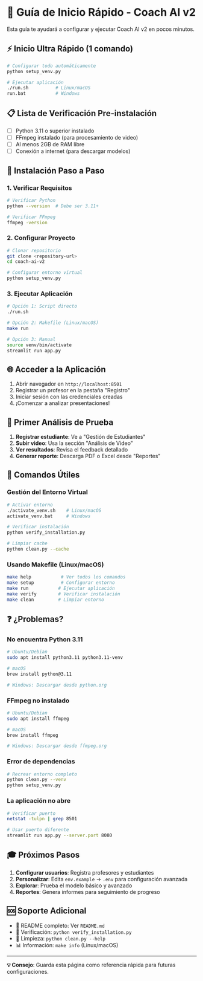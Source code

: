 # 🚀 Guía de Inicio Rápido - Coach AI v2

Esta guía te ayudará a configurar y ejecutar Coach AI v2 en pocos minutos.

## ⚡ Inicio Ultra Rápido (1 comando)

```bash
# Configurar todo automáticamente
python setup_venv.py

# Ejecutar aplicación
./run.sh          # Linux/macOS
run.bat           # Windows
```

## 📋 Lista de Verificación Pre-instalación

- [ ] Python 3.11 o superior instalado
- [ ] FFmpeg instalado (para procesamiento de video)
- [ ] Al menos 2GB de RAM libre
- [ ] Conexión a internet (para descargar modelos)

## 🔧 Instalación Paso a Paso

### 1. Verificar Requisitos

```bash
# Verificar Python
python --version  # Debe ser 3.11+

# Verificar FFmpeg
ffmpeg -version
```

### 2. Configurar Proyecto

```bash
# Clonar repositorio
git clone <repository-url>
cd coach-ai-v2

# Configurar entorno virtual
python setup_venv.py
```

### 3. Ejecutar Aplicación

```bash
# Opción 1: Script directo
./run.sh

# Opción 2: Makefile (Linux/macOS)
make run

# Opción 3: Manual
source venv/bin/activate
streamlit run app.py
```

## 🌐 Acceder a la Aplicación

1. Abrir navegador en `http://localhost:8501`
2. Registrar un profesor en la pestaña "Registro"
3. Iniciar sesión con las credenciales creadas
4. ¡Comenzar a analizar presentaciones!

## 🎯 Primer Análisis de Prueba

1. **Registrar estudiante**: Ve a "Gestión de Estudiantes"
2. **Subir video**: Usa la sección "Análisis de Video"
3. **Ver resultados**: Revisa el feedback detallado
4. **Generar reporte**: Descarga PDF o Excel desde "Reportes"

## 🔧 Comandos Útiles

### Gestión del Entorno Virtual

```bash
# Activar entorno
./activate_venv.sh    # Linux/macOS
activate_venv.bat     # Windows

# Verificar instalación
python verify_installation.py

# Limpiar cache
python clean.py --cache
```

### Usando Makefile (Linux/macOS)

```bash
make help           # Ver todos los comandos
make setup          # Configurar entorno
make run           # Ejecutar aplicación
make verify        # Verificar instalación
make clean         # Limpiar entorno
```

## ❓ ¿Problemas?

### No encuentra Python 3.11
```bash
# Ubuntu/Debian
sudo apt install python3.11 python3.11-venv

# macOS
brew install python@3.11

# Windows: Descargar desde python.org
```

### FFmpeg no instalado
```bash
# Ubuntu/Debian
sudo apt install ffmpeg

# macOS
brew install ffmpeg

# Windows: Descargar desde ffmpeg.org
```

### Error de dependencias
```bash
# Recrear entorno completo
python clean.py --venv
python setup_venv.py
```

### La aplicación no abre
```bash
# Verificar puerto
netstat -tulpn | grep 8501

# Usar puerto diferente
streamlit run app.py --server.port 8080
```

## 🎓 Próximos Pasos

1. **Configurar usuarios**: Registra profesores y estudiantes
2. **Personalizar**: Edita `env.example` → `.env` para configuración avanzada
3. **Explorar**: Prueba el modelo básico y avanzado
4. **Reportes**: Genera informes para seguimiento de progreso

## 🆘 Soporte Adicional

- 📖 README completo: Ver `README.md`
- 🔧 Verificación: `python verify_installation.py`
- 🧹 Limpieza: `python clean.py --help`
- 📊 Información: `make info` (Linux/macOS)

---

**💡 Consejo**: Guarda esta página como referencia rápida para futuras configuraciones.
